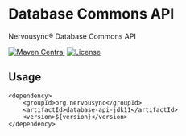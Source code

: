 # Database Commons API
Nervousync® Database Commons API

[![Maven Central](https://maven-badges.herokuapp.com/maven-central/org.nervousync/database-api-jdk11/badge.svg)](https://maven-badges.herokuapp.com/maven-central/org.nervousync/database-api-jdk11/)
[![License](https://img.shields.io/github/license/wmkm0113/database-api.svg)](https://github.com/wmkm0113/database-api/blob/master/LICENSE)

## Usage
```
<dependency>
    <groupId>org.nervousync</groupId>
	<artifactId>database-api-jdk11</artifactId>
    <version>${version}</version>
</dependency>
```
